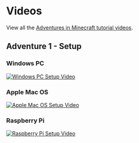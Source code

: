 # Videos

View all the [Adventures in Minecraft tutorial videos](https://www.youtube.com/playlist?list=PLUn7j9lrlkswbiJB9lhpilFDuhsQuJbLO).

## Adventure 1 - Setup

### Windows PC
[![Windows PC Setup Video](https://img.youtube.com/vi/lQB5QLt0gPw/0.jpg)](https://www.youtube.com/watch?v=lQB5QLt0gPw)

### Apple Mac OS
[![Apple Mac OS Setup Video](https://img.youtube.com/vi/S6AKfJHSZTM/0.jpg)](https://www.youtube.com/watch?v=S6AKfJHSZTM)

### Raspberry Pi
[![Raspberry Pi Setup Video](https://img.youtube.com/vi/v=hLB5ZIb-myA/0.jpg)](https://www.youtube.com/watch?v=v=hLB5ZIb-myA)

